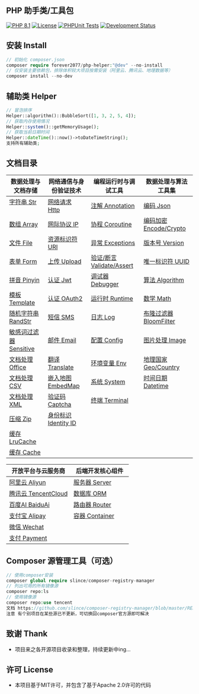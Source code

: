 ## PHP 助手类/工具包

[![PHP 8.1](https://img.shields.io/badge/PHP-8.1-8892BF.svg)](https://www.php.net/releases/8.1/en.php) [![License](https://img.shields.io/badge/License-MIT-green.svg)](https://opensource.org/licenses/MIT) [![PHPUnit Tests](https://img.shields.io/badge/PHPUnit-Passed-brightgreen.svg)](https://phpunit.de/) [![Development Status](https://img.shields.io/badge/Development-Active-brightgreen.svg)](https://your-project-repo-link)

## 安装 Install

```php
// 初始化 composer.json
composer require forever2077/php-helper:"@dev" --no-install
// 仅安装主要依赖包，排除体积较大项目按需安装（阿里云、腾讯云、地理数据等）
composer install --no-dev
```

## 辅助类 Helper

```php
// 冒泡排序
Helper::algorithm()::BubbleSort([1, 3, 2, 5, 4]);
// 获取内存使用情况
Helper::system()::getMemoryUsage();
// 获取当前日期时间
Helper::dateTime()::now()->toDateTimeString();
支持所有辅助类;
```

## 文档目录


| 数据处理与文档存储                           | 网络通信与身份验证技术                     | 编程运行时与调试工具                               | 数据处理与算法工具集                          |
| -------------------------------------------- | ------------------------------------------ | -------------------------------------------------- | --------------------------------------------- |
| [字符串 Str](doc/Str.md)              | [网络请求 Http](doc/Http.md)          | [注解 Annotation](doc/Annotation.md)               | [编码 Json](doc/Json.md)                      |
| [数组 Array](doc/Array.md)                   | [网际协议 IP](doc/IP.md)                   | [协程 Coroutine](doc/Coroutine.md)                 | [编码加密 Encode/Crypto](doc/EncodeCrypto.md) |
| [文件 File](doc/File.md)                     | [资源标识符 URI](doc/URI.md)               | [异常 Exceptions](doc/Exceptions.md)               | [版本号 Version](doc/Version.md)              |
| [表单 Form](doc/Form.md)                     | [上传 Upload](doc/Upload.md)               | [验证/断言 Validate/Assert](doc/ValidateAssert.md) | [唯一标识符 UUID](doc/UUID.md)                |
| [拼音 Pinyin](doc/Pinyin.md)                 | [认证 Jwt](doc/Jwt.md)                     | [调试器 Debugger](doc/Debugger.md)                 | [算法 Algorithm](doc/Algorithm.md)            |
| [模板 Template](doc/Template.md)             | [认证 OAuth2](doc/OAuth2.md)               | [运行时 Runtime](doc/Runtime.md)                   | [数学 Math](doc/Math.md)                      |
| [随机字符串 RandStr](doc/RandomString.md)    | [短信 SMS](doc/SMS.md)                     | [日志 Log](doc/Log.md)                             | [布隆过滤器 BloomFilter](doc/BloomFilter.md)  |
| [敏感词过滤器 Sensitive](doc/Sensitive.md)   | [邮件 Email](doc/Email.md)                 | [配置 Config](doc/Config.md)                       | [图片处理 Image](doc/Image.md)                |
| [文档处理 Office](doc/Office.md)             | [翻译 Translate](doc/Translate.md)         | [环境变量 Env](doc/Env.md)                         | [地理国家 Geo/Country](doc/GeoCountry.md)     |
| [文档处理 CSV](doc/CSV.md)                   | [嵌入地图 EmbedMap](doc/EmbedMap.md)       | [系统 System](doc/System.md)                       | [时间日期 Datetime](doc/Datetime.md)          |
| [文档处理 XML](doc/XML.md)                   | [验证码 Captcha](doc/Captcha.md)           | [终端 Terminal](doc/Terminal.md)                   |                                               |
| [压缩 Zip](doc/Zip.md)                       | [身份标识 Identity ID](doc/IdentityID.md)  |                                                    |                                               |
| [缓存 LruCache](doc/LRUCache.md)             |                                            |                                                    |                                               |
| [缓存 Cache](doc/Cache.md)                   |                                            |                                                    |                                               |


| 开放平台与云服务商                             | 后端开发核心组件                              |
| ---------------------------------------------- | --------------------------------------------- |
| [阿里云 Aliyun](doc/Aliyun.md)           | [服务器 Server](doc/Server.md)          |
| [腾讯云 TencentCloud](doc/TencentCloud.md)     | [数据库 ORM](doc/ORM.md)                      |
| [百度AI BaiduAi](doc/BaiduAi.md)               | [路由器 Router](doc/Router.md)                |
| [支付宝 Alipay](doc/Alipay.md)                 | [容器 Container](doc/Container.md)            |
| [微信 Wechat](doc/Wechat.md)                   |                                               |
| [支付 Payment](doc/Payment.md)                 |                                               |

## Composer 源管理工具（可选）

```php
// 使用composer安装
composer global require slince/composer-registry-manager
// 列出可用的所有镜像源
composer repo:ls
// 使用镜像源
composer repo:use tencent
文档 https://github.com/slince/composer-registry-manager/blob/master/README-zh_CN.md
注意 有个别项目在某些源已不更新，可切换回composer官方源即可解决
```

## 致谢 Thank

* 项目来之各开源项目收录和整理，持续更新中ing...

## 许可 License

* 本项目基于MIT许可，并包含了基于Apache 2.0许可的代码
